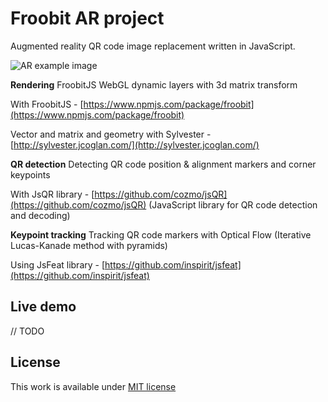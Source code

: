 # Froobit AR project

Augmented reality QR code image replacement written in JavaScript.

![AR example image](https://i.imgur.com/OSEvawJ.gif)

**Rendering** 
FroobitJS WebGL dynamic layers with 3d matrix transform

With FroobitJS - [https://www.npmjs.com/package/froobit](https://www.npmjs.com/package/froobit)

Vector and matrix and geometry with Sylvester - [http://sylvester.jcoglan.com/](http://sylvester.jcoglan.com/)

**QR detection** 
Detecting QR code position & alignment markers and corner keypoints

With JsQR library - [https://github.com/cozmo/jsQR](https://github.com/cozmo/jsQR) (JavaScript library for QR code detection and decoding)

**Keypoint tracking** 
Tracking QR code markers with Optical Flow (Iterative Lucas-Kanade method with pyramids)

Using JsFeat library - [https://github.com/inspirit/jsfeat](https://github.com/inspirit/jsfeat)

## Live demo
// TODO

## License

 
This work is available under [MIT license](./LICENSE)

